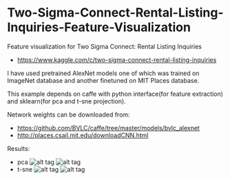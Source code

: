 # Two-Sigma-Connect-Rental-Listing-Inquiries-Feature-Visualization

Feature visualization for Two Sigma Connect: Rental Listing Inquiries
- https://www.kaggle.com/c/two-sigma-connect-rental-listing-inquiries

I have used pretrained AlexNet models one of which was trained on ImageNet database and another finetuned on MIT Places database.

This example depends on caffe with python interface(for feature extraction) and sklearn(for pca and t-sne projection).

Network weights can be downloaded from:
- https://github.com/BVLC/caffe/tree/master/models/bvlc_alexnet
- http://places.csail.mit.edu/downloadCNN.html

Results:
- pca
![alt tag](https://github.com/mrgloom/Two-Sigma-Connect-Rental-Listing-Inquiries-Feature-Visualization/blob/master/feature_extraction_example/misc/pca_2d_alexnet_imagenet.png)
![alt tag](https://github.com/mrgloom/Two-Sigma-Connect-Rental-Listing-Inquiries-Feature-Visualization/blob/master/feature_extraction_example/misc/pca_2d_alexnet_mit_places.png)
- t-sne
![alt tag](https://github.com/mrgloom/Two-Sigma-Connect-Rental-Listing-Inquiries-Feature-Visualization/blob/master/feature_extraction_example/misc/t_sne_2d_alexnet_imagenet.png)
![alt tag](https://github.com/mrgloom/Two-Sigma-Connect-Rental-Listing-Inquiries-Feature-Visualization/blob/master/feature_extraction_example/misc/t_sne_2d_alexnet_mit_places.png)

